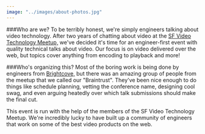 ```yaml
---
image: "../images/about-photos.jpg"
---
```

###Who are we?
To be terribly honest, we're simply engineers talking about video technology. After two years of chatting about video at the [SF Video Technology Meetup,](http://www.meetup.com/SF-Video-Technology/) we've decided it's time for an engineer-first event with quality technical talks about video. Our focus is on video delivered over the web, but topics cover anything from encoding to playback and more!

###Who's organizing this? 
Most of the boring work is being done by engineers from [Brightcove,](https://www.brightcove.com/en/) but there was an amazing group of people from the meetup that we called our "Braintrust". They've been nice enough to do things like schedule planning, vetting the conference name, designing cool swag, and even arguing heatedly over which talk submissions should make the final cut.

This event is run with the help of the members of the SF Video Technology Meetup. We're incredibly lucky to have built up a community of engineers that work on some of the best video products on the web.
